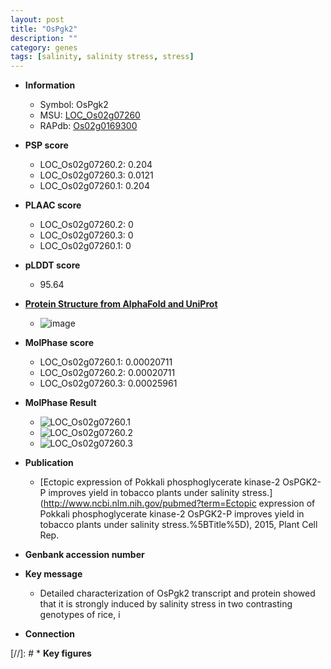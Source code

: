 ```yaml
---
layout: post
title: "OsPgk2"
description: ""
category: genes
tags: [salinity, salinity stress, stress]
---
```


* **Information**  
    + Symbol: OsPgk2  
    + MSU: [LOC_Os02g07260](http://rice.plantbiology.msu.edu/cgi-bin/ORF_infopage.cgi?orf=LOC_Os02g07260)  
    + RAPdb: [Os02g0169300](http://rapdb.dna.affrc.go.jp/viewer/gbrowse_details/irgsp1?name=Os02g0169300)  

* **PSP score**  
    + LOC_Os02g07260.2: 0.204 
    + LOC_Os02g07260.3: 0.0121 
    + LOC_Os02g07260.1: 0.204 

* **PLAAC score**  
    + LOC_Os02g07260.2: 0 
    + LOC_Os02g07260.3: 0 
    + LOC_Os02g07260.1: 0 

* **pLDDT score**
    + 95.64

* **[Protein Structure from AlphaFold and UniProt](https://www.uniprot.org/uniprotkb/Q6H6C7/entry#structure)**
    + ![image](https://ricepsp.github.io/images/Q6/AF-Q6H6C7-F1.png)

* **MolPhase score**
    + LOC_Os02g07260.1: 0.00020711
    + LOC_Os02g07260.2: 0.00020711
    + LOC_Os02g07260.3: 0.00025961

* **MolPhase Result**
    + ![LOC_Os02g07260.1](https://304243504.github.io/Pictures/LOC_Os02g/LOC_Os02g07260.1.png)
    + ![LOC_Os02g07260.2](https://304243504.github.io/Pictures/LOC_Os02g/LOC_Os02g07260.2.png)
    + ![LOC_Os02g07260.3](https://304243504.github.io/Pictures/LOC_Os02g/LOC_Os02g07260.3.png)

* **Publication**  
    + [Ectopic expression of Pokkali phosphoglycerate kinase-2 OsPGK2-P improves yield in tobacco plants under salinity stress.](http://www.ncbi.nlm.nih.gov/pubmed?term=Ectopic expression of Pokkali phosphoglycerate kinase-2 OsPGK2-P improves yield in tobacco plants under salinity stress.%5BTitle%5D), 2015, Plant Cell Rep.

* **Genbank accession number**  

* **Key message**  
    + Detailed characterization of OsPgk2 transcript and protein showed that it is strongly induced by salinity stress in two contrasting genotypes of rice, i

* **Connection**  

[//]: # * **Key figures**  


